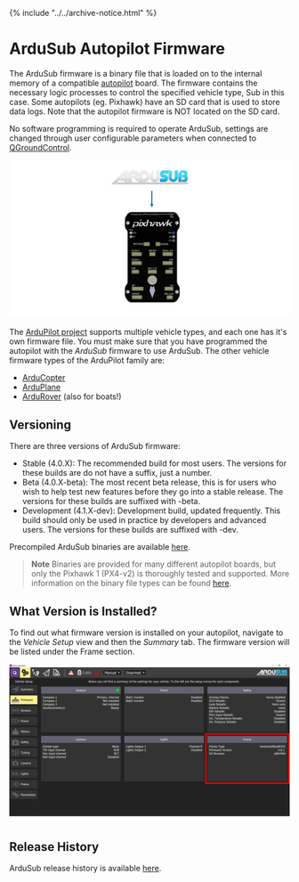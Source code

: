 {% include "../../archive-notice.html" %}

# ArduSub Autopilot Firmware

The ArduSub firmware is a binary file that is loaded on to the internal memory of a compatible [autopilot](/introduction/hardware-options/required-hardware/autopilot.md) board. The firmware contains the necessary logic processes to control the specified vehicle type, Sub in this case. Some autopilots (eg. Pixhawk) have an SD card that is used to store data logs. Note that the autopilot firmware is NOT located on the SD card.

No software programming is required to operate ArduSub, settings are changed through user configurable parameters when connected to [QGroundControl](/introduction/required-software/qgroundcontrol-software.md).

<img src="/images/software/ardusub.png" class="img-responsive img-center" style="max-height:600px;">

The [ArduPilot project](https://ardupilot.org/) supports multiple vehicle types, and each one has it's own firmware file. You must make sure that you have programmed the autopilot with the *ArduSub* firmware to use ArduSub. The other vehicle firmware types of the ArduPilot family are:
* [ArduCopter](https://ardupilot.org/copter/index.html)
* [ArduPlane](https://ardupilot.org/plane/index.html)
* [ArduRover](https://ardupilot.org/rover/index.html) (also for boats!)

## Versioning

There are three versions of ArduSub firmware:

* Stable (4.0.X): The recommended build for most users. The versions for these builds are do not have a suffix, just a number.
* Beta (4.0.X-beta): The most recent beta release, this is for users who wish to help test new features before they go into a stable release. The versions for these builds are suffixed with -beta.
* Development (4.1.X-dev): Development build, updated frequently. This build should only be used in practice by developers and advanced users. The versions for these builds are suffixed with -dev.

Precompiled ArduSub binaries are available [here](https://firmware.ardupilot.org/Sub/). 

> **Note** Binaries are provided for many different autopilot boards, but only the Pixhawk 1 (PX4-v2) is thoroughly tested and supported. More information on the binary file types can be found [here](https://ardupilot.org/dev/docs/pre-built-binaries.html).

## What Version is Installed?

To find out what firmware version is installed on your autopilot, navigate to the _Vehicle Setup_ view and then the _Summary_ tab. The firmware version will be listed under the Frame section.

<img src="/images/software/ardusub-version.png" class="img-responsive img-center" style="max-height:600px;">

## Release History

ArduSub release history is available [here](https://raw.githubusercontent.com/ArduPilot/ardupilot/master/ArduSub/ReleaseNotes.txt).
